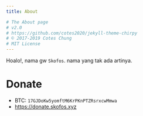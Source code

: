 ```yaml
---
title: About

# The About page
# v2.0
# https://github.com/cotes2020/jekyll-theme-chirpy
# © 2017-2019 Cotes Chung
# MIT License
---
```


Hoalo!, nama gw `Skofos`. nama yang tak ada artinya.

# Donate

* BTC: `17GJDoKw5yomftM6KrPKnPTZRsrxcwMmwa`
* <https://donate.skofos.xyz>
